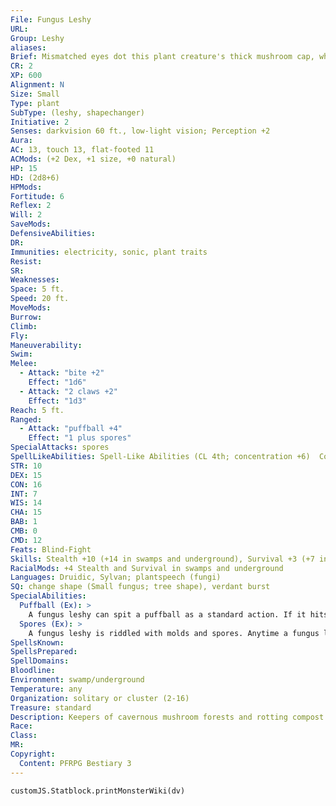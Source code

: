 ```yaml
---
File: Fungus Leshy
URL: 
Group: Leshy
aliases: 
Brief: Mismatched eyes dot this plant creature's thick mushroom cap, while below works an overlarge maw set with pale fungal teeth.
CR: 2
XP: 600
Alignment: N
Size: Small
Type: plant
SubType: (leshy, shapechanger)
Initiative: 2
Senses: darkvision 60 ft., low-light vision; Perception +2
Aura: 
AC: 13, touch 13, flat-footed 11
ACMods: (+2 Dex, +1 size, +0 natural)
HP: 15
HD: (2d8+6)
HPMods: 
Fortitude: 6
Reflex: 2
Will: 2
SaveMods: 
DefensiveAbilities: 
DR: 
Immunities: electricity, sonic, plant traits
Resist: 
SR: 
Weaknesses: 
Space: 5 ft.
Speed: 20 ft.
MoveMods: 
Burrow: 
Climb: 
Fly: 
Maneuverability: 
Swim: 
Melee: 
  - Attack: "bite +2"
    Effect: "1d6"
  - Attack: "2 claws +2"
    Effect: "1d3"
Reach: 5 ft.
Ranged: 
  - Attack: "puffball +4"
    Effect: "1 plus spores"
SpecialAttacks: spores
SpellLikeAbilities: Spell-Like Abilities (CL 4th; concentration +6)  Constant-pass without trace
STR: 10
DEX: 15
CON: 16
INT: 7
WIS: 14
CHA: 15
BAB: 1
CMB: 0
CMD: 12
Feats: Blind-Fight
Skills: Stealth +10 (+14 in swamps and underground), Survival +3 (+7 in swamps and underground)
RacialMods: +4 Stealth and Survival in swamps and underground
Languages: Druidic, Sylvan; plantspeech (fungi)
SQ: change shape (Small fungus; tree shape), verdant burst
SpecialAbilities:
  Puffball (Ex): >
    A fungus leshy can spit a puffball as a standard action. If it hits, this attack deals 1 point of damage (this damage is not modified by Strength) and affects the target struck (but not adjacent targets) with the fungus leshy's spores. The puffball has a range increment of 20 feet.
  Spores (Ex): >
    A fungus leshy is riddled with molds and spores. Anytime a fungus leshy takes damage, a cloud of spores bursts from its body, forcing all adjacent creatures to make a DC 14 Fortitude save or have their vision reduced to 10 feet for 1 minute. Spending a full-round action to wash one's eyes with water ends this effect. The save DC is Constitution-based.
SpellsKnown: 
SpellsPrepared: 
SpellDomains: 
Bloodline: 
Environment: swamp/underground
Temperature: any
Organization: solitary or cluster (2-16)
Treasure: standard
Description: Keepers of cavernous mushroom forests and rotting compost pits deep within the swamp, fungus leshys preside over subterranean growth and the rot that fertilizes new life. Among the most alien and monstrous-looking of all leshys, these tiny rot farmers' frightening appearance has more to do with the asymmetrical eeriness intrinsic to molds and fungi than an outward expression of evil. Like all their kin, fungus leshys vary widely in form, often adopting the colors and shapes of the mushrooms and other large fungi common to the areas they tend.  Fungus leshys are spawned from realms of underground wonder or the rotting places of the natural world. They perform an important service in the lands they keep, encouraging the growth of fungi, transporting rotting material to fertilize other plants, and making the most use of growth that has died off. Fungus leshys are most active at night and spend the day in the forms of plump fungi amid their ripest compost heaps or fungal glens.  Fungus leshys are 2 feet tall and weigh 25 pounds, their spongy interiors full of hollows and fluffy spores.  GROWING A FUNGUS LESHY  A fungus leshy is usually grown amid the compost of a treant's groves, in dens of mold deep underground, or in eerie hillocks at the heart of dense swamplands.  FUNGUS LESHY  CL 8th; Price 2,500 gp  RITUAL  Requirements Knowledge (nature) 5 ranks, obscuring mist, plant growth, summon nature's ally II; Skill Knowledge (dungeoneering or nature) DC 14; Cost 1,250 gp
Race: 
Class: 
MR: 
Copyright:
  Content: PFRPG Bestiary 3
---
```

```dataviewjs
customJS.Statblock.printMonsterWiki(dv)
```
